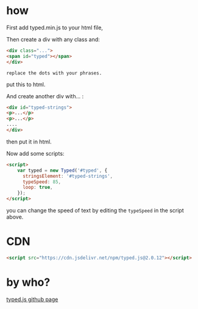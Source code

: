 # how
First add typed.min.js to your html file,

Then create a div with any class and:
```html
<div class="...">
<span id="typed"></span>
</div>
```
``replace the dots with your phrases.``

put this to html.

And create another div with... :
```html
<div id="typed-strings">
<p>...</p>
<p>...</p>
....
</div>
```
then put it in html.

Now add some scripts:
```html
<script>
    var typed = new Typed('#typed', {
      stringsElement: '#typed-strings',
      typeSpeed: 85,
      loop: true,
    });
</script>
```
you can change the speed of text by editing the
`typeSpeed` in the script above.
# CDN
```html
<script src="https://cdn.jsdelivr.net/npm/typed.js@2.0.12"></script>
```
# by who?
[typed.js github page](https://github.com/mattboldt/typed.js/)
